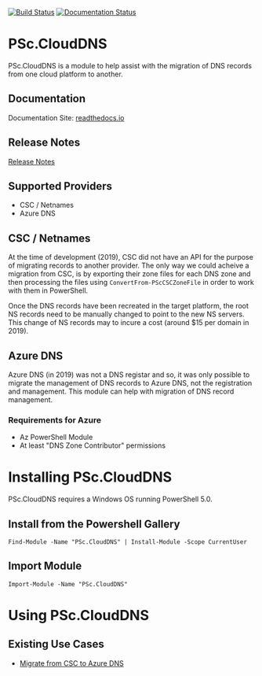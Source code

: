 [![Build Status](https://dev.azure.com/joshwright10/PSc.CloudDNS/_apis/build/status/joshwright10.PSc.CloudDNS?branchName=master)](https://dev.azure.com/joshwright10/PSc.CloudDNS/_build/latest?definitionId=1&branchName=master)
[![Documentation Status](https://readthedocs.org/projects/pscclouddns/badge/?version=latest)](https://pscclouddns.readthedocs.io/en/latest/?badge=latest)


# PSc.CloudDNS

PSc.CloudDNS is a module to help assist with the migration of DNS records from one cloud platform to another.

## Documentation

Documentation Site: [readthedocs.io](https://pscclouddns.readthedocs.io/en/latest)


## Release Notes

[Release Notes](https://github.com/joshwright10/PSc.CloudDNS/blob/master/docs/RELEASE.md)

## Supported Providers
* CSC / Netnames
* Azure DNS

## CSC / Netnames
At the time of development (2019), CSC did not have an API for the purpose of migrating records to another provider. The only way we could acheive a migration from CSC, is by exporting their zone files for each DNS zone and then processing the files using `ConvertFrom-PScCSCZoneFile` in order to work with them in PowerShell.

Once the DNS records have been recreated in the target platform, the root NS records need to be manually changed to point to the new NS servers. This change of NS records may to incure a cost (around $15 per domain in 2019).

## Azure DNS
Azure DNS (in 2019) was not a DNS registar and so, it was only possible to migrate the management of DNS records to Azure DNS, not the registration and management. This module can help with migration of DNS record management.

### Requirements for Azure
* Az PowerShell Module
* At least "DNS Zone Contributor" permissions

# Installing PSc.CloudDNS

PSc.CloudDNS requires a Windows OS running PowerShell 5.0.

## Install from the Powershell Gallery
    Find-Module -Name "PSc.CloudDNS" | Install-Module -Scope CurrentUser

## Import Module
    Import-Module -Name "PSc.CloudDNS"

# Using PSc.CloudDNS

## Existing Use Cases

* [Migrate from CSC to Azure DNS](https://pscclouddns.readthedocs.io/en/latest/migratefromCSCtoAzure/)